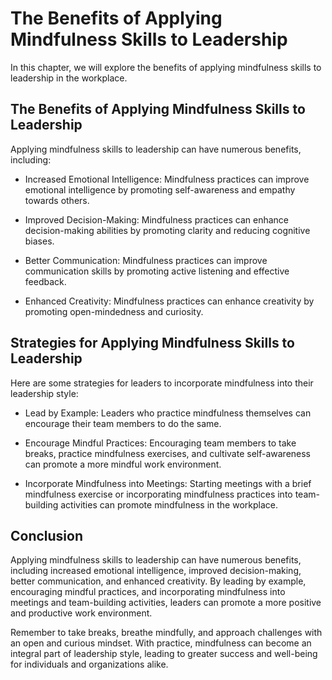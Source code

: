 The Benefits of Applying Mindfulness Skills to Leadership
===============================================================================================================

In this chapter, we will explore the benefits of applying mindfulness skills to leadership in the workplace.

The Benefits of Applying Mindfulness Skills to Leadership
---------------------------------------------------------

Applying mindfulness skills to leadership can have numerous benefits, including:

* Increased Emotional Intelligence: Mindfulness practices can improve emotional intelligence by promoting self-awareness and empathy towards others.

* Improved Decision-Making: Mindfulness practices can enhance decision-making abilities by promoting clarity and reducing cognitive biases.

* Better Communication: Mindfulness practices can improve communication skills by promoting active listening and effective feedback.

* Enhanced Creativity: Mindfulness practices can enhance creativity by promoting open-mindedness and curiosity.

Strategies for Applying Mindfulness Skills to Leadership
--------------------------------------------------------

Here are some strategies for leaders to incorporate mindfulness into their leadership style:

* Lead by Example: Leaders who practice mindfulness themselves can encourage their team members to do the same.

* Encourage Mindful Practices: Encouraging team members to take breaks, practice mindfulness exercises, and cultivate self-awareness can promote a more mindful work environment.

* Incorporate Mindfulness into Meetings: Starting meetings with a brief mindfulness exercise or incorporating mindfulness practices into team-building activities can promote mindfulness in the workplace.

Conclusion
----------

Applying mindfulness skills to leadership can have numerous benefits, including increased emotional intelligence, improved decision-making, better communication, and enhanced creativity. By leading by example, encouraging mindful practices, and incorporating mindfulness into meetings and team-building activities, leaders can promote a more positive and productive work environment.

Remember to take breaks, breathe mindfully, and approach challenges with an open and curious mindset. With practice, mindfulness can become an integral part of leadership style, leading to greater success and well-being for individuals and organizations alike.
